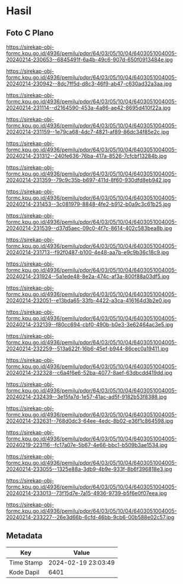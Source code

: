 # Hasil

## Foto C Plano

https://sirekap-obj-formc.kpu.go.id/4936/pemilu/pdpr/64/03/05/10/04/6403051004005-20240214-230653--6845491f-6a4b-49c6-907d-650f0913484e.jpg

https://sirekap-obj-formc.kpu.go.id/4936/pemilu/pdpr/64/03/05/10/04/6403051004005-20240214-230942--8dc7ff5d-d8c3-46f9-ab47-c630ad32a3aa.jpg

https://sirekap-obj-formc.kpu.go.id/4936/pemilu/pdpr/64/03/05/10/04/6403051004005-20240214-231114--d2164590-453a-4a86-ae42-8695d410f22a.jpg

https://sirekap-obj-formc.kpu.go.id/4936/pemilu/pdpr/64/03/05/10/04/6403051004005-20240214-231159--1e79ca68-4dc7-4821-af89-86dc34f85e2c.jpg

https://sirekap-obj-formc.kpu.go.id/4936/pemilu/pdpr/64/03/05/10/04/6403051004005-20240214-231312--240fe636-76ba-417a-8526-7cfcbf13284b.jpg

https://sirekap-obj-formc.kpu.go.id/4936/pemilu/pdpr/64/03/05/10/04/6403051004005-20240214-231359--79c9c35b-b697-411d-8f60-930dfd8eb942.jpg

https://sirekap-obj-formc.kpu.go.id/4936/pemilu/pdpr/64/03/05/10/04/6403051004005-20240214-231453--3c081979-8848-4fe2-b912-b0a9c3c61b25.jpg

https://sirekap-obj-formc.kpu.go.id/4936/pemilu/pdpr/64/03/05/10/04/6403051004005-20240214-231539--d37d5aec-09c0-4f7c-8614-402c583bea8b.jpg

https://sirekap-obj-formc.kpu.go.id/4936/pemilu/pdpr/64/03/05/10/04/6403051004005-20240214-231713--f92f0487-b100-4e48-aa7b-e9c9b36c18c9.jpg

https://sirekap-obj-formc.kpu.go.id/4936/pemilu/pdpr/64/03/05/10/04/6403051004005-20240214-231924--5a1ede48-8e2a-474c-af3a-800f88a03df5.jpg

https://sirekap-obj-formc.kpu.go.id/4936/pemilu/pdpr/64/03/05/10/04/6403051004005-20240214-232051--e13bda65-33fb-4422-a3ca-416164d3b2e0.jpg

https://sirekap-obj-formc.kpu.go.id/4936/pemilu/pdpr/64/03/05/10/04/6403051004005-20240214-232139--f80cc694-cbf0-490b-b0e3-3e62464ac3e5.jpg

https://sirekap-obj-formc.kpu.go.id/4936/pemilu/pdpr/64/03/05/10/04/6403051004005-20240214-232259--513a622f-16b6-45ef-b944-86cec0a19411.jpg

https://sirekap-obj-formc.kpu.go.id/4936/pemilu/pdpr/64/03/05/10/04/6403051004005-20240214-232328--c6a4f6e6-52ba-4077-8aef-63dbcdd419dd.jpg

https://sirekap-obj-formc.kpu.go.id/4936/pemilu/pdpr/64/03/05/10/04/6403051004005-20240214-232439--3e15fa7d-1e57-41ac-ad5f-9182b53f8388.jpg

https://sirekap-obj-formc.kpu.go.id/4936/pemilu/pdpr/64/03/05/10/04/6403051004005-20240214-232631--768d0dc3-64ee-4edc-8b02-e36f1c864598.jpg

https://sirekap-obj-formc.kpu.go.id/4936/pemilu/pdpr/64/03/05/10/04/6403051004005-20240219-223116--fc17a07e-5b67-4e66-bbc1-b509b3ae1534.jpg

https://sirekap-obj-formc.kpu.go.id/4936/pemilu/pdpr/64/03/05/10/04/6403051004005-20240214-233055--1325e88a-3db9-4b9e-933f-8b6f396818e3.jpg

https://sirekap-obj-formc.kpu.go.id/4936/pemilu/pdpr/64/03/05/10/04/6403051004005-20240214-233013--73f15d7e-7a15-4936-9739-b5f6e0f07eea.jpg

https://sirekap-obj-formc.kpu.go.id/4936/pemilu/pdpr/64/03/05/10/04/6403051004005-20240214-233227--26e3d66b-6cfd-46bb-9cb6-00b588e02c57.jpg


## Metadata

| Key        | Value               |
| ---------- | ------------------- |
| Time Stamp | 2024-02-19 23:03:49 |
| Kode Dapil | 6401                |



